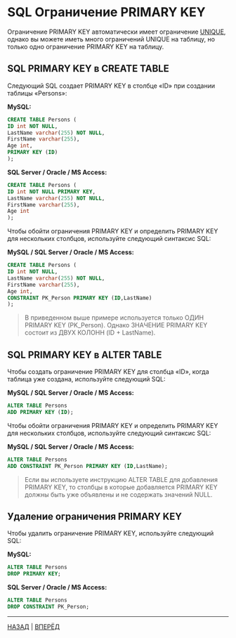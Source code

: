 # SQL Ограничение PRIMARY KEY

Ограничение PRIMARY KEY автоматически имеет ограничение [UNIQUE](/SQL_DATABASE/SQL_UNIQUE.md), однако вы можете иметь много ограничений UNIQUE на таблицу, но только одно ограничение PRIMARY KEY на таблицу.

## SQL PRIMARY KEY в CREATE TABLE

Следующий SQL создает PRIMARY KEY в столбце «ID» при создании таблицы «Persons»:

**MySQL:**

``` SQL
CREATE TABLE Persons (
ID int NOT NULL,
LastName varchar(255) NOT NULL,
FirstName varchar(255),
Age int,
PRIMARY KEY (ID)
);
```

**SQL Server / Oracle / MS Access:**

``` SQL
CREATE TABLE Persons (
ID int NOT NULL PRIMARY KEY,
LastName varchar(255) NOT NULL,
FirstName varchar(255),
Age int
);
```

Чтобы обойти ограничения PRIMARY KEY и определить PRIMARY KEY для нескольких столбцов, используйте следующий синтаксис SQL:

**MySQL / SQL Server / Oracle / MS Access:**

``` SQL
CREATE TABLE Persons (
ID int NOT NULL,
LastName varchar(255) NOT NULL,
FirstName varchar(255),
Age int,
CONSTRAINT PK_Person PRIMARY KEY (ID,LastName)
);
```

> В приведенном выше примере используется только ОДИН PRIMARY KEY (PK_Person). Однако ЗНАЧЕНИЕ PRIMARY KEY состоит из ДВУХ КОЛОНН (ID + LastName).

## SQL PRIMARY KEY в ALTER TABLE

Чтобы создать ограничение PRIMARY KEY для столбца «ID», когда таблица уже создана, используйте следующий SQL:

**MySQL / SQL Server / Oracle / MS Access:**

``` SQL
ALTER TABLE Persons
ADD PRIMARY KEY (ID);
```

Чтобы обойти ограничения PRIMARY KEY и определить PRIMARY KEY для нескольких столбцов, используйте следующий синтаксис SQL:

**MySQL / SQL Server / Oracle / MS Access:**

``` SQL
ALTER TABLE Persons
ADD CONSTRAINT PK_Person PRIMARY KEY (ID,LastName);
```

> Если вы используете инструкцию ALTER TABLE для добавления PRIMARY KEY, то столбцы  в которые добавляется PRIMARY KEY должны быть уже объявлены и не содержать значений NULL.

## Удаление ограничения PRIMARY KEY

Чтобы удалить ограничение PRIMARY KEY, используйте следующий SQL:

**MySQL:**

``` SQL
ALTER TABLE Persons
DROP PRIMARY KEY;
```

**SQL Server / Oracle / MS Access:**

``` SQL
ALTER TABLE Persons
DROP CONSTRAINT PK_Person;
```
---

[НАЗАД](/SQL_DATABASE/SQL_UNIQUE.md)  | [ВПЕРЁД](/SQL_DATABASE/SQL_FOREIGN_KEY.md)


